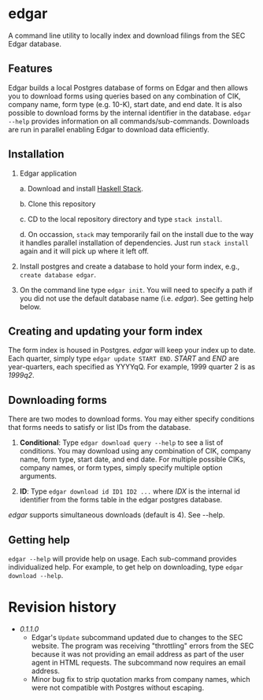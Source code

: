 # edgar

A command line utility to locally index and download filings from the SEC Edgar
database.

## Features

Edgar builds a local Postgres database of forms on Edgar and then allows you
to download forms using queries based on any combination of CIK, company name,
form type (e.g. 10-K), start date, and end date. It is also possible to download
forms by the internal identifier in the database. `edgar --help` provides
information on all commands/sub-commands. Downloads are run in parallel enabling
Edgar to download data efficiently.

## Installation

1. Edgar application

    a. Download and install [Haskell Stack](https://www.stackage.org).

    b. Clone this repository

    c. CD to the local repository directory and type `stack install`.

    d. On occassion, `stack` may temporarily fail on the install due to the way
    it handles parallel installation of dependencies. Just run `stack install` 
    again and it will pick up where it left off.

2. Install postgres and create a database to hold your form index, e.g., `create database edgar`.

3. On the command line type `edgar init`. You will need to specify a path if you
did not use the default database name (i.e. *edgar*). See getting help below.

## Creating and updating your form index

The form index is housed in Postgres. *edgar* will keep your index up to date.
Each quarter, simply type `edgar update START END`. *START* and *END* are
year-quarters, each specified as YYYYqQ. For example, 1999 quarter 2 is as
*1999q2*.


## Downloading forms

There are two modes to download forms. You may either specify conditions that
forms needs to satisfy or list IDs from the database.

1. **Conditional**: Type `edgar download query --help` to see a list of
conditions. You may download using any combination of CIK, company name, form
type, start date, and end date. For multiple possible CIKs, company names, or
form types, simply specify multiple option arguments.

2. **ID**: Type `edgar download id ID1 ID2 ...` where *IDX* is the internal id
identifier from the forms table in the edgar postgres database.

*edgar* supports simultaneous downloads (default is 4). See --help.


## Getting help

`edgar --help` will provide help on usage. Each sub-command provides
individualized help. For example, to get help on downloading, type `edgar
download --help`.

# Revision history

* _0.1.1.0_
    - Edgar's `Update` subcommand updated due to changes to the SEC
    website. The program was receiving "throttling" errors from the
    SEC because it was not providing an email address as part of the
    user agent in HTML requests. The subcommand now requires an
    email address.
    - Minor bug fix to strip quotation marks from company names,
    which were not compatible with Postgres without escaping.

